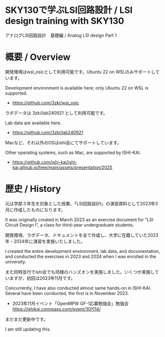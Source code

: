 # SKY130で学ぶLSI回路設計 / LSI design training with SKY130
アナログLSI回路設計　基礎編 / Analog LSI design Part 1

# 概要 / Overview

開発環境はwsl_osicとして利用可能です。Ubuntu 22 on WSLのみサポートしています。

Development environment is available here; only Ubuntu 22 on WSL is supported.

* https://github.com/3zki/wsl_osic

ラボデータは 3zki/lab240921 として利用可能です。

Lab data are available here.

* https://github.com/3zki/lab240921

Macなど、それ以外のOSはishi会にてサポートしています。

Other operating systems, such as Mac, are supported by ISHI-KAI.

* https://github.com/ishi-kai/ishi-kai.gitnub.io/tree/main/assets/presentation/2025

# 歴史 / History
元は学部３年生を対象とした授業、「LSI回路設計Ⅰ」の演習資料として2023年3月に作成したものになります。

It was originally created in March 2023 as an exercise document for “LSI Circuit Design I”, a class for third-year undergraduate students.

開発環境、ラボデータ、ドキュメントを全て作成し、大学に在籍していた2023年・2024年に演習を実施いたしました。

I created the entire development environment, lab data, and documentation, and conducted the exercises in 2023 and 2024 when I was enrolled in the university.

また同時並行でishi会でも同様のハンズオンを実施しました。いくつか実施していますが、初回は2023年11月です。

Concurrently, I have also conducted almost same hands-on in ISHI-KAI. Several have been conducted, the first is in November 2023.

* 2023年11月イベント「OpenMPW GF-1応募勉強会」勉強会
https://ishikai.connpass.com/event/301114/



まだまだ更新中です。

I am still updating this.
